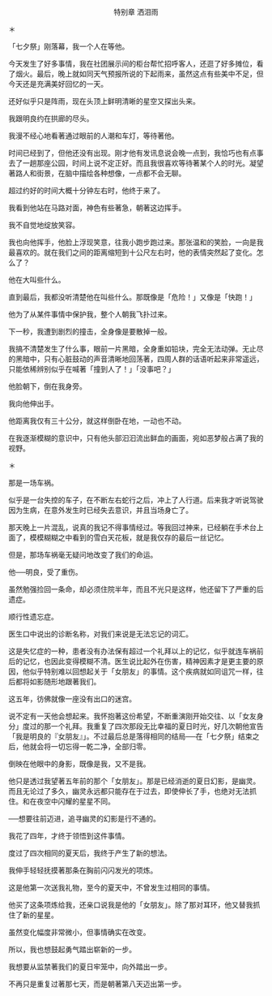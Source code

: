 <p align="center">特别章 洒泪雨</p>

＊

「七夕祭」刚落幕，我一个人在等他。

今天发生了好多事情，我在社团展示间的柜台帮忙招呼客人，还逛了好多摊位，看了烟火。最后，晚上就如同天气预报所说的下起雨来，虽然这点有些美中不足，但今天还是充满美好回忆的一天。

还好似乎只是阵雨，现在头顶上鲜明清晰的星空又探出头来。

我跟明良约在拱廊的尽头。

我漫不经心地看著通过眼前的人潮和车灯，等待著他。

时间已经到了，但他还没有出现。刚才他有发讯息说会晚一点到，我恰巧也有点事去了一趟那座公园，时间上说不定正好。而且我很喜欢等待著某个人的时光。凝望著路人和街景，在脑中描绘各种想像，一点都不会无聊。

超过约好的时间大概十分钟左右时，他终于来了。

我看到他站在马路对面，神色有些著急，朝著这边挥手。

我不自觉地绽放笑容。

我也向他挥手，他脸上浮现笑意，往我小跑步跑过来。那张温和的笑脸，一向是我最喜欢的。就在我们之间的距离缩短到十公尺左右时，他的表情突然起了变化。怎么了？

他在大叫些什么。

直到最后，我都没听清楚他在叫些什么。那既像是「危险！」又像是「快跑！」

他为了从某件事情中保护我，整个人朝我飞扑过来。

下一秒，我遭到剧烈的撞击，全身像是要散掉一般。

我搞不清楚发生了什么事，眼前一片黑暗，全身重如铅块，完全无法动弹。无止尽的黑暗中，只有心脏鼓动的声音清晰地回荡著，四周人群的话语听起来非常遥远，只能依稀辨别似乎在喊著「撞到人了！」「没事吧？」

他脸朝下，倒在我身旁。

我向他伸出手。

他距离我仅有三十公分，就这样倒卧在地，一动也不动。

在我逐渐模糊的意识中，只有他头部汩汩流出鲜血的画面，宛如恶梦般占满了我的视野。

＊

那是一场车祸。

似乎是一台失控的车子，在不断左右蛇行之后，冲上了人行道。后来我才听说驾驶因为生病，在意外发生时已经失去意识，并且当场身亡了。

那天晚上一片混乱，说真的我记不得事情经过。等我回过神来，已经躺在手术台上面了，模模糊糊之中看到的雪白天花板，就是我仅存的最后一丝记忆。

但是，那场车祸毫无疑问地改变了我们的命运。

他──明良，受了重伤。

虽然勉强捡回一条命，却必须住院半年，而且不光只是这样，他还留下了严重的后遗症。

顺行性遗忘症。

医生口中说出的诊断名称，对我们来说是无法忘记的词汇。

这是失忆症的一种，患者没有办法保有超过一个礼拜以上的记忆，似乎就连车祸前后的记忆，也因此变得模糊不清。医生说比起外在伤害，精神因素才是更主要的原因，他似乎特别难以回想起关于「女朋友」的事情。这个疾病就如同诅咒一样，往后都将如影随形地跟著我们。

这五年，彷佛就像一座没有出口的迷宫。

说不定有一天他会想起来。我怀抱著这份希望，不断重演刚开始交往、以「女友身分」度过的那一个礼拜。我重复了四次那段无比幸福的夏日时光，好几次朝他宣告「我是明良的『女朋友』」。不过最后总是落得相同的结局──在「七夕祭」结束之后，他就会将一切忘得一乾二净，全部归零。

倒映在他眼中的身影，既像是我，又不是我。

他只是透过我望著五年前的那个「女朋友」。那是已经消逝的夏日幻影，是幽灵。而且无论过了多久，幽灵永远都只能存在于过去，即使伸长了手，也绝对无法抓住。和在夜空中闪耀的星星不同。

──想要往前迈进，追寻幽灵的幻影是行不通的。

我花了四年，才终于领悟到这件事情。

度过了四次相同的夏天后，我终于产生了新的想法。

我伸手轻轻抚摸著那条在胸前闪闪发光的项炼。

这是他第一次送我礼物，至今的夏天中，不曾发生过相同的事情。

他买了这条项炼给我，还亲口说我是他的「女朋友」。除了那对耳环，他又替我抓住了新的星星。

虽然变化幅度非常微小，但事情确实在改变。

所以，我也想鼓起勇气踏出崭新的一步。

我想要从监禁著我们的夏日牢笼中，向外踏出一步。

不再只是重复过著那七天，而是朝著第八天迈出第一步。

